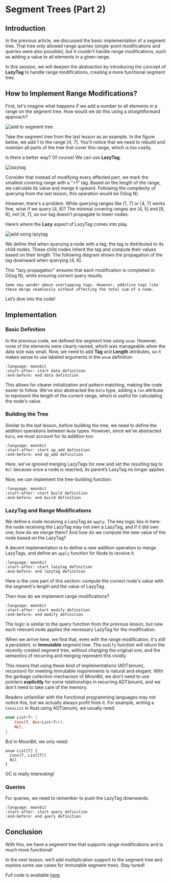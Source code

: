 # Segment Trees (Part 2)

## Introduction

In the previous article, we discussed the basic implementation of a segment tree. That tree only allowed range queries (single-point modifications and queries were also possible), but it couldn't handle range modifications, such as adding a value to all elements in a given range.

In this session, we will deepen the abstraction by introducing the concept of **LazyTag** to handle range modifications, creating a more functional segment tree.

## How to Implement Range Modifications?

First, let's imagine what happens if we add a number to all elements in a range on the segment tree. How would we do this using a straightforward approach?

![add to segment tree](/imgs/segment-tree-add.png)

Take the segment tree from the last lesson as an example. In the figure below, we add 1 to the range [4, 7]. You'll notice that we need to rebuild and maintain all parts of the tree that cover this range, which is too costly.

Is there a better way? Of course! We can use **LazyTag**.

![lazytag](/imgs/segment-tree-lazytag.png)

Consider that instead of modifying every affected part, we mark the smallest covering range with a "+1" tag. Based on the length of the range, we calculate its value and merge it upward. Following the complexity of querying from the last lesson, this operation would be O(log N).

However, there's a problem. While querying ranges like [1, 7] or [4, 7] works fine, what if we query [4, 6]? The minimal covering ranges are [4, 5] and [6, 6], not [4, 7], so our tag doesn't propagate to lower nodes.

Here’s where the **Lazy** aspect of LazyTag comes into play.

![add using lazytag](/imgs/segment-tree-add-lazytag.png)

We define that when querying a node with a tag, the tag is distributed to its child nodes. These child nodes inherit the tag and compute their values based on their length. The following diagram shows the propagation of the tag downward when querying [4, 6].

This "lazy propagation" ensures that each modification is completed in O(log N), while ensuring correct query results.

```{note}
Some may wonder about overlapping tags. However, additive tags like these merge seamlessly without affecting the total sum of a node.
```

Let’s dive into the code!

## Implementation

### Basic Definition

In the previous code, we defined the segment tree using `enum`. However, none of the elements were clearly named, which was manageable when the data size was small. Now, we need to add **Tag** and **Length** attributes, so it makes sense to use labeled arguments in the `enum` definition:

```{literalinclude} /sources/segment-tree/src/part2/top.mbt
:language: moonbit
:start-after: start data definition
:end-before: end data definition
```

This allows for clearer initialization and pattern matching, making the code easier to follow. We've also abstracted the `Data` type, adding a `len` attribute to represent the length of the current range, which is useful for calculating the node's value.

### Building the Tree

Similar to the last lesson, before building the tree, we need to define the addition operations between `Node` types. However, since we’ve abstracted `Data`, we must account for its addition too:

```{literalinclude} /sources/segment-tree/src/part2/top.mbt
:language: moonbit
:start-after: start op_add definition
:end-before: end op_add definition
```

Here, we’ve ignored merging LazyTags for now and set the resulting tag to `Nil` because once a node is reached, its parent’s LazyTag no longer applies.

Now, we can implement the tree-building function:

```{literalinclude} /sources/segment-tree/src/part2/top.mbt
:language: moonbit
:start-after: start build definition
:end-before: end build definition
```

### LazyTag and Range Modifications

We define a node receiving a LazyTag as `apply`. The key logic lies in here: the node receiving the LazyTag may not own a LazyTag, and if it did own one, how do we merge them? And how do we compute the new value of the node based on the LazyTag?

A decent implementation is to define a new addition operation to merge LazyTags, and define an `apply` function for Node to receive it.


```{literalinclude} /sources/segment-tree/src/part2/top.mbt
:language: moonbit
:start-after: start lazytag definition
:end-before: end lazytag definition
```

Here is the core part of this section: compute the correct node's value with the segment's length and the value of LazyTag.

Then how do we implement range modifications?

```{literalinclude} /sources/segment-tree/src/part2/top.mbt
:language: moonbit
:start-after: start modify definition
:end-before: end modify definition
```

The logic is similar to the query function from the previous lesson, but now each relevant node applies the necessary LazyTag for the modification.

When we arrive here, we find that, even with the range modification, it's still a persistent, or **Immutable** segment tree. The `modify` function will return the recently created segment tree, without changing the original one, and the semantics of recurring and merging represent this vividly.

This means that using these kind of implementations (ADT(enum), recursion) for meeting immutable requirements is natural and elegant. With the garbage collection mechanism of MoonBit, we don't need to use pointers **explicitly** for some relationships in recurring ADT(enum), and we don't need to take care of the memory.

Readers unfamiliar with the functional programming languages may not notice this, but we actually always profit from it. For example, writing a `ConsList` in Rust using ADT(enum), we usually need:

```rust
enum List<T> {
    Cons(T, Box<List<T>>),
    Nil,
}
```

But in MoonBit, we only need:

```moonbit
enum List[T] {
  Cons(T, List[T])
  Nil
}
```

GC is really interesting!

### Queries

For queries, we need to remember to push the LazyTag downwards:

```{literalinclude} /sources/segment-tree/src/part2/top.mbt
:language: moonbit
:start-after: start query definition
:end-before: end query definition
```

## Conclusion

With this, we have a segment tree that supports range modifications and is much more functional!

In the next lesson, we’ll add multiplication support to the segment tree and explore some use cases for immutable segment trees. Stay tuned!

Full code is available [here](https://github.com/moonbitlang/moonbit-docs/tree/main/next/sources/segment-tree/src/part2/top.mbt).
